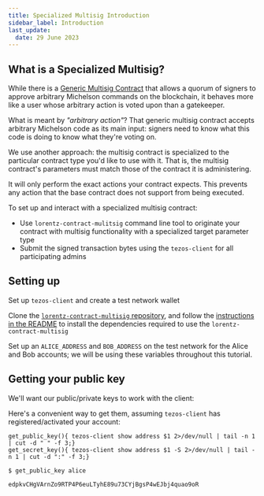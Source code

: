 ```yaml
---
title: Specialized Multisig Introduction
sidebar_label: Introduction
last_update:
  date: 29 June 2023
---
```


## What is a Specialized Multisig?
While there is a [Generic Multisig
Contract](https://github.com/murbard/smart-contracts/blob/master/multisig/michelson/generic.tz)
that allows a quorum of signers to approve arbitrary Michelson
commands on the blockchain, it behaves more like a user whose
arbitrary action is voted upon than a gatekeeper.

What is meant by _"arbitrary action"_?  That generic multisig contract
accepts arbitrary Michelson code as its main input: signers need to
know what this code is doing to know what they're voting on.

We use another approach: the multisig contract is specialized to the particular contract type you'd like to use with it. That is, the multisig contract's parameters must match those of the contract it is administering.

It will only perform the exact actions your contract expects. This prevents any action that the base contract does not support from
being executed.

To set up and interact with a specialized multisig contract:

- Use `lorentz-contract-mulitsig` command line tool to originate your contract with multisig functionality with a specialized target parameter type
- Submit the signed transaction bytes using the `tezos-client` for all participating admins

## Setting up

Set up `tezos-client` and create a test network wallet

Clone the [`lorentz-contract-multisig` repository](https://github.com/tqtezos/lorentz-contract-multisig), and follow the [instructions in the README](
  https://github.com/tqtezos/lorentz-contract-multisig/blob/master/README.md) to
  install the dependencies required to use the `lorentz-contract-multisig`

Set up an `ALICE_ADDRESS` and `BOB_ADDRESS` on the test network for the Alice and Bob accounts; we will be using these variables throughout this tutorial.

## Getting your public key

We'll want our public/private keys to work with the client:

Here's a convenient way to get them, assuming `tezos-client` has
registered/activated your account:

```shell
get_public_key(){ tezos-client show address $1 2>/dev/null | tail -n 1 | cut -d " " -f 3;}
get_secret_key(){ tezos-client show address $1 -S 2>/dev/null | tail -n 1 | cut -d ":" -f 3;}
```

```shell
$ get_public_key alice

edpkvCHgVArnZo9RTP4P6euLTyhE89u73CYjBgsP4wEJbj4quao9oR
```
